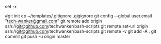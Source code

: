 set -x
 
#git init
cp ~/templates/.gitignore .gigignore
git config --global user.email "tech-wanker@gmail.com"
git remote add origin     ssh://git@github.com/techwanker/bash-scripts
git remote set-url origin ssh://git@github.com/techwanker/bash-scripts
git remote -v
git add -A .
git commit
git push -u origin master
